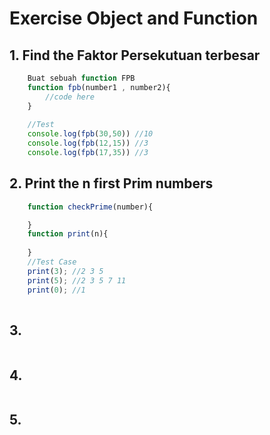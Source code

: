 # Exercise Object and Function

## 1. Find the Faktor Persekutuan terbesar
```javascript
    Buat sebuah function FPB
    function fpb(number1 , number2){
        //code here
    }
    
    //Test
    console.log(fpb(30,50)) //10
    console.log(fpb(12,15)) //3
    console.log(fpb(17,35)) //3
```

## 2. Print the n first Prim numbers
```javascript
    function checkPrime(number){

    }
    function print(n){
        
    }
    //Test Case
    print(3); //2 3 5
    print(5); //2 3 5 7 11 
    print(0); //1
    
```
## 3. 
```javascript
```

## 4. 
```javascript
```

## 5. 
```javascript
```

